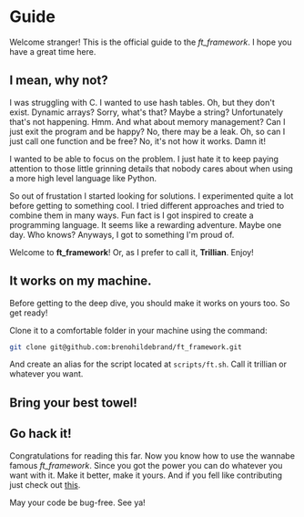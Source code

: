 # Guide

Welcome stranger! 
This is the official guide to the *ft_framework*. I hope you have a great time here.


## I mean, why not?

I was struggling with C. I wanted to use hash tables. Oh, but they don't exist. Dynamic arrays? Sorry, what's that? Maybe a string? Unfortunately that's not happening. Hmm. And what about memory management? Can I just exit the program and be happy? No, there may be a leak. Oh, so can I just call one function and be free? No, it's not how it works. Damn it!

I wanted to be able to focus on the problem. I just hate it to keep paying attention to those little grinning details that nobody cares about when using a more high level language like Python.

So out of frustation I started looking for solutions. I experimented quite a lot before getting to something cool. I tried different approaches and tried to combine them in many ways. Fun fact is I got inspired to create a programming language. It seems like a rewarding adventure. Maybe one day. Who knows? Anyways, I got to something I'm proud of.

Welcome to **ft_framework**! Or, as I prefer to call it, **Trillian**. Enjoy!


## It works on my machine.

Before getting to the deep dive, you should make it works on yours too. So get ready!

Clone it to a comfortable folder in your machine using the command:

```bash
git clone git@github.com:brenohildebrand/ft_framework.git
```

And create an alias for the script located at `scripts/ft.sh`. Call it trillian or whatever you want.


## Bring your best towel!



## Go hack it!

Congratulations for reading this far. Now you know how to use the wannabe famous *ft_framework*. Since you got the power you can do whatever you want with it. Make it better, make it yours. And if you fell like contributing just check out [this](./CONTRIBUTING.md).

May your code be bug-free. See ya!